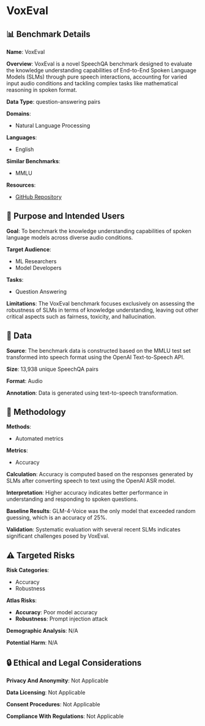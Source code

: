 # VoxEval

## 📊 Benchmark Details

**Name**: VoxEval

**Overview**: VoxEval is a novel SpeechQA benchmark designed to evaluate the knowledge understanding capabilities of End-to-End Spoken Language Models (SLMs) through pure speech interactions, accounting for varied input audio conditions and tackling complex tasks like mathematical reasoning in spoken format.

**Data Type**: question-answering pairs

**Domains**:
- Natural Language Processing

**Languages**:
- English

**Similar Benchmarks**:
- MMLU

**Resources**:
- [GitHub Repository](https://github.com/dreamtheater123/VoxEval)

## 🎯 Purpose and Intended Users

**Goal**: To benchmark the knowledge understanding capabilities of spoken language models across diverse audio conditions.

**Target Audience**:
- ML Researchers
- Model Developers

**Tasks**:
- Question Answering

**Limitations**: The VoxEval benchmark focuses exclusively on assessing the robustness of SLMs in terms of knowledge understanding, leaving out other critical aspects such as fairness, toxicity, and hallucination.

## 💾 Data

**Source**: The benchmark data is constructed based on the MMLU test set transformed into speech format using the OpenAI Text-to-Speech API.

**Size**: 13,938 unique SpeechQA pairs

**Format**: Audio

**Annotation**: Data is generated using text-to-speech transformation.

## 🔬 Methodology

**Methods**:
- Automated metrics

**Metrics**:
- Accuracy

**Calculation**: Accuracy is computed based on the responses generated by SLMs after converting speech to text using the OpenAI ASR model.

**Interpretation**: Higher accuracy indicates better performance in understanding and responding to spoken questions.

**Baseline Results**: GLM-4-Voice was the only model that exceeded random guessing, which is an accuracy of 25%.

**Validation**: Systematic evaluation with several recent SLMs indicates significant challenges posed by VoxEval.

## ⚠️ Targeted Risks

**Risk Categories**:
- Accuracy
- Robustness

**Atlas Risks**:
- **Accuracy**: Poor model accuracy
- **Robustness**: Prompt injection attack

**Demographic Analysis**: N/A

**Potential Harm**: N/A

## 🔒 Ethical and Legal Considerations

**Privacy And Anonymity**: Not Applicable

**Data Licensing**: Not Applicable

**Consent Procedures**: Not Applicable

**Compliance With Regulations**: Not Applicable
